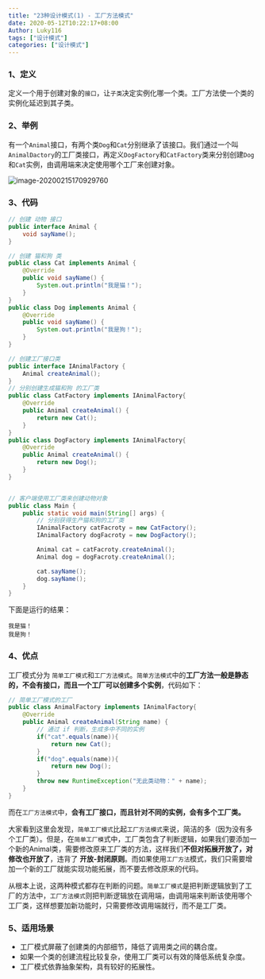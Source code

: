 ```yaml
---
title: "23种设计模式(1) - 工厂方法模式"
date: 2020-05-12T10:22:17+08:00
Author: Luky116
tags: ["设计模式"]
categories: ["设计模式"]
---
```


### 1、定义

定义一个用于创建对象的`接口`，让`子类`决定实例化哪一个类。工厂方法使一个类的实例化延迟到其子类。

### 2、举例

有一个`Animal`接口，有两个类`Dog`和`Cat`分别继承了该接口。我们通过一个叫`AnimalDactory`的工厂类接口，再定义`DogFactory`和`CatFactory`类来分别创建`Dog`和`Cat`实例，由调用端来决定使用哪个工厂来创建对象。

![image-20200215170929760](https://s1.ax1x.com/2020/03/22/84CujS.png) 

### 3、代码

~~~java
// 创建 动物 接口
public interface Animal {
    void sayName();
}

// 创建 猫和狗 类
public class Cat implements Animal {
    @Override
    public void sayName() {
        System.out.println("我是猫！");
    }
}
public class Dog implements Animal {
    @Override
    public void sayName() {
        System.out.println("我是狗！");
    }
}

// 创建工厂接口类
public interface IAnimalFactory {
    Animal createAnimal();
}
// 分别创建生成猫和狗 的工厂类
public class CatFactory implements IAnimalFactory{
    @Override
    public Animal createAnimal() {
        return new Cat();
    }
}
public class DogFactory implements IAnimalFactory{
    @Override
    public Animal createAnimal() {
        return new Dog();
    }
}


// 客户端使用工厂类来创建动物对象
public class Main {
    public static void main(String[] args) {
      	// 分别获得生产猫和狗的工厂类
        IAnimalFactory catFacroty = new CatFactory();
        IAnimalFactory dogFacroty = new DogFactory();

        Animal cat = catFacroty.createAnimal();
        Animal dog = dogFacroty.createAnimal();

        cat.sayName();
        dog.sayName();
    }
}
~~~

下面是运行的结果：

~~~
我是猫！
我是狗！
~~~

### 4、优点

工厂模式分为 `简单工厂模式`和`工厂方法模式`。`简单方法模式`中的**工厂方法一般是静态的，不会有接口，而且一个工厂可以创建多个实例**，代码如下：

~~~java
// 简单工厂模式的工厂
public class AnimalFactory implements IAnimalFactory{
    @Override
    public Animal createAnimal(String name) {
      	// 通过 if 判断，生成多中不同的实例
        if("cat".equals(name)){
            return new Cat();
        }
        if("dog".equals(name)){
            return new Dog();
        }
        throw new RuntimeException("无此类动物：" + name);
    }
}
~~~

而在`工厂方法模式`中，**会有工厂接口，而且针对不同的实例，会有多个工厂类。**

大家看到这里会发现，`简单工厂模式`比起`工厂方法模式`来说，简洁的多（因为没有多个工厂类）。但是，在`简单工厂模`式中，工厂类包含了判断逻辑，如果我们要添加一个新的Animal类，需要修改原来工厂类的方法，这样我们**不但对拓展开放了，对修改也开放了**，违背了 **开放-封闭原则**。而如果使用`工厂方法`模式，我们只需要增加一个新的工厂就能实现功能拓展，而不要去修改原来的代码。

从根本上说，这两种模式都存在判断的问题。`简单工厂模式`是把判断逻辑放到了工厂的方法中，`工厂方法模式`则把判断逻辑放在调用端，由调用端来判断该使用哪个工厂类，这样想要加新功能时，只需要修改调用端就行，而不是工厂类。

### 5、适用场景

- 工厂模式屏蔽了创建类的内部细节，降低了调用类之间的耦合度。
- 如果一个类的创建流程比较复杂，使用工厂类可以有效的降低系统复杂度。
- 工厂模式依靠抽象架构，具有较好的拓展性。

